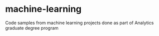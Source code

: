 # machine-learning
Code samples from machine learning projects done as part of Analytics graduate degree program
